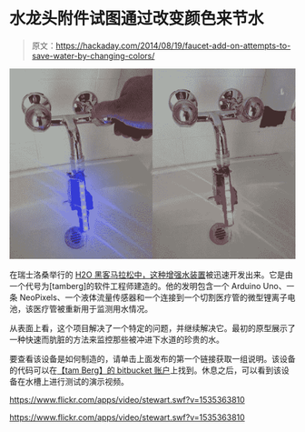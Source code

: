 # 水龙头附件试图通过改变颜色来节水

> 原文：<https://hackaday.com/2014/08/19/faucet-add-on-attempts-to-save-water-by-changing-colors/>

![FU8WVVBHW6T8E8I.LARGE](img/f64625d6aaf7e4b94b37844f682c8dea.png)

在瑞士洛桑举行的 [H2O 黑客马拉松中，这种增强水装置](http://hackteria.org/workshops/tech4dev-waterhackathon/)被迅速开发出来。它是由一个代号为[tamberg]的软件工程师建造的。他的发明包含一个 Arduino Uno、一条 NeoPixels、一个液体流量传感器和一个连接到一个切割医疗管的微型锂离子电池，该医疗管被重新用于监测用水情况。

从表面上看，这个项目解决了一个特定的问题，并继续解决它。最初的原型展示了一种快速而肮脏的方法来监控那些被冲进下水道的珍贵的水。

要查看该设备是如何制造的，请单击上面发布的第一个链接获取一组说明。该设备的代码可以在[【tam Berg】的 bitbucket 账户](https://bitbucket.org/tamberg/waterhack/raw/tip/2014/AugmentedWater/AugmentedWater.ino)上找到。休息之后，可以看到该设备在水槽上进行测试的演示视频。

<https://www.flickr.com/apps/video/stewart.swf?v=1535363810>



<https://www.flickr.com/apps/video/stewart.swf?v=1535363810>

